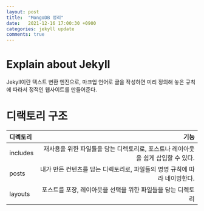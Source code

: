 ```yaml
---
layout: post
title:  "MongoDB 정리"
date:   2021-12-16 17:00:30 +0900
categories: jekyll update
comments: true
---
```


Explain about Jekyll
===
Jekyll이란 텍스트 변환 엔진으로, 마크업 언어로 글을 작성하면 미리 정의해 놓은 규칙에 따라서 정적인 웹사이트를 만들어준다.

디랙토리 구조
===
|디렉토리|기능|
| :------------ |-------------------:|
|includes| 재사용을 위한 파일들을 담는 디렉토리로, 포스트나 레이아웃을 쉽게 삽입할 수 있다.|
|posts| 내가 만든 컨텐츠를 담는 디렉토리로, 파일들의 명명 규칙에 따라 네이밍한다.|
|layouts| 포스트를 포장, 레이아웃을 선택을 위한 파일들을 담는 디렉토리|


